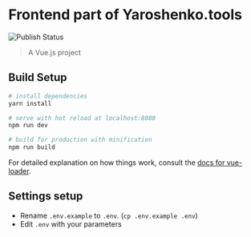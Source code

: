 # Frontend part of Yaroshenko.tools

<img alt="Publish Status" src="https://github.com/Yaroshenko-tools/front/workflows/Deploy%20to%20Docker%20registry/badge.svg?color=green" />

> A Vue.js project

## Build Setup

```bash
# install dependencies
yarn install

# serve with hot reload at localhost:8080
npm run dev

# build for production with minification
npm run build
```

For detailed explanation on how things work, consult the [docs for vue-loader](http://vuejs.github.io/vue-loader).

## Settings setup

- Rename `.env.example` to `.env`. (`cp .env.example .env`)
- Edit `.env` with your parameters
